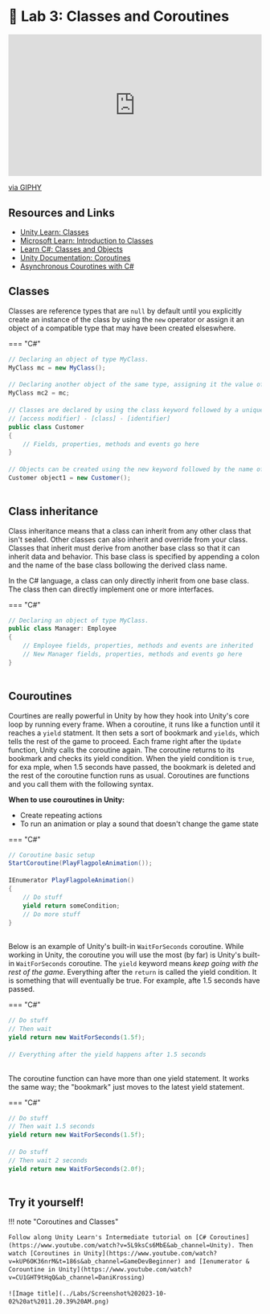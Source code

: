 # 🎹 Lab 3: Classes and Coroutines

<div style="width:100%;height:0;padding-bottom:56%;position:relative;"><iframe src="https://giphy.com/embed/29irwFioHzxeyjGLQ0" width="100%" height="100%" style="position:absolute" frameBorder="0" class="giphy-embed" allowFullScreen></iframe></div><p><a href="https://giphy.com/gifs/Dumativa-jogo-shieldmaiden-remix-edition-29irwFioHzxeyjGLQ0">via GIPHY</a></p>

## Resources and Links
* [Unity Learn: Classes](https://learn.unity.com/tutorial/classes-5)
* [Microsoft Learn: Introduction to Classes](https://learn.microsoft.com/en-us/dotnet/csharp/fundamentals/types/classes)
* [Learn C#: Classes and Objects](https://www.codecademy.com/learn/build-web-apps-asp-net-intermediate-c-sharp/modules/learn-csharp-classes/cheatsheet)
* [Unity Documentation: Coroutines](https://docs.unity3d.com/Manual/Coroutines.html)
* [Asynchronous Courotines with C#](https://learn.microsoft.com/en-us/events/dotnetconf-2020/asynchronous-courotines-with-c)


## Classes
Classes are reference types that are `null` by default until you explicitly create an instance of the class by using the `new` operator or assign it an object of a compatible type that may have been created elseswhere. 

=== "C#"

``` c# title="DeclaringClasses.cs" linenums="1"
// Declaring an object of type MyClass.
MyClass mc = new MyClass();

// Declaring another object of the same type, assigning it the value of the first object.
MyClass mc2 = mc;

// Classes are declared by using the class keyword followed by a unique identifier
// [access modifier] - [class] - [identifier]
public class Customer 
{
    // Fields, properties, methods and events go here
}

// Objects can be created using the new keyword followed by the name of the class
Customer object1 = new Customer();
    
```
## Class inheritance
Class inheritance means that a class can inherit from any other class that isn't sealed. Other classes can also inherit and override from your class. Classes that inherit must derive from another base class so that it can inherit data and behavior. This base class is specified by appending a colon and the name of the base class bollowing the derived class name. 

In the C# language, a class can only directly inherit from one base class. The class then can directly implement one or more interfaces. 

=== "C#"

``` c# title="ClassInheritance.cs" linenums="1"
// Declaring an object of type MyClass.
public class Manager: Employee
{
    // Employee fields, properties, methods and events are inherited
    // New Manager fields, properties, methods and events go here
}
    
```
## Couroutines
Courtines are really powerful in Unity by how they hook into Unity's core loop by running every frame. When a coroutine, it runs like a function until it reaches a `yield` statment. It then sets a sort of bookmark and `yields`, which tells the rest of the game to proceed. Each frame right after the `Update` function, Unity calls the coroutine again. The coroutine returns to its bookmark and checks its yield condition. When the yield condition is `true`, for exa mple, when 1.5 seconds have passed, the bookmark is deleted and the rest of the coroutine function runs as usual. Coroutines are functions and you call them with the following syntax. 

**When to use couroutines in Unity:**

* Create repeating actions
* To run an animation or play a sound that doesn't change the game state

=== "C#"

``` c# linenums="1"
// Coroutine basic setup
StartCoroutine(PlayFlagpoleAnimation());

IEnumerator PlayFlagpoleAnimation()
{
    // Do stuff
    yield return someCondition;
    // Do more stuff
}
    
```

Below is an example of Unity's built-in `WaitForSeconds` coroutine. While working in Unity, the coroutine you will use the most (by far) is Unity's built-in `WaitForSeconds` coroutine. The `yield` keyword means *keep going with the rest of the game*. Everything after the `return` is called the yield condition. It is something that will eventually be true. For example, afte 1.5 seconds have passed.

=== "C#"

``` c# linenums="1"
// Do stuff
// Then wait
yield return new WaitForSeconds(1.5f);

// Everything after the yield happens after 1.5 seconds
    
```

The coroutine function can have more than one yield statement. It works the same way; the "bookmark" just moves to the latest yield statement. 

=== "C#"

``` c# linenums="1"
// Do stuff
// Then wait 1.5 seconds
yield return new WaitForSeconds(1.5f);

// Do stuff
// Then wait 2 seconds
yield return new WaitForSeconds(2.0f);
    
```

## Try it yourself!
!!! note "Coroutines and Classes"

    Follow along Unity Learn's Intermediate tutorial on [C# Coroutines](https://www.youtube.com/watch?v=5L9ksCs6MbE&ab_channel=Unity). Then watch [Coroutines in Unity](https://www.youtube.com/watch?v=kUP6OK36nrM&t=186s&ab_channel=GameDevBeginner) and [Ienumerator & Corountine in Unity](https://www.youtube.com/watch?v=CU1GHT9tHqQ&ab_channel=DaniKrossing)

    ![Image title](../Labs/Screenshot%202023-10-02%20at%2011.20.39%20AM.png)